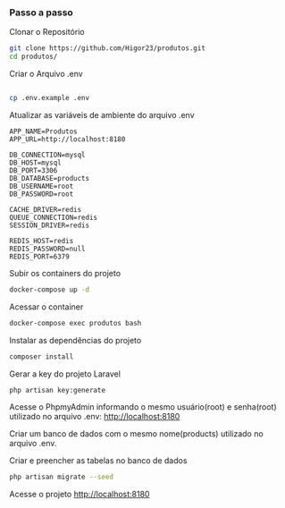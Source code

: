 
### Passo a passo
Clonar o Repositório
```sh
git clone https://github.com/Higor23/produtos.git
cd produtos/
```

Criar o Arquivo .env
```sh

cp .env.example .env
```

Atualizar as variáveis de ambiente do arquivo .env
```dosini
APP_NAME=Produtos
APP_URL=http://localhost:8180

DB_CONNECTION=mysql
DB_HOST=mysql
DB_PORT=3306
DB_DATABASE=products
DB_USERNAME=root
DB_PASSWORD=root

CACHE_DRIVER=redis
QUEUE_CONNECTION=redis
SESSION_DRIVER=redis

REDIS_HOST=redis
REDIS_PASSWORD=null
REDIS_PORT=6379
```

Subir os containers do projeto
```sh
docker-compose up -d
```

Acessar o container
```sh
docker-compose exec produtos bash
```

Instalar as dependências do projeto
```sh
composer install
```

Gerar a key do projeto Laravel
```sh
php artisan key:generate
```
Acesse o PhpmyAdmin informando o mesmo usuário(root) e senha(root) utilizado no arquivo .env:
[http://localhost:8180](http://localhost:8180)

Criar um banco de dados com o mesmo nome(products) utilizado no arquivo .env.

Criar e preencher as tabelas no banco de dados
```sh
php artisan migrate --seed
```

Acesse o projeto
[http://localhost:8180](http://localhost:8180)
